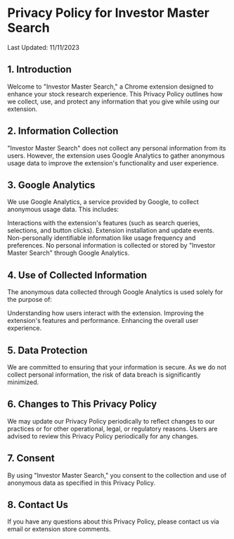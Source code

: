 # Privacy Policy for Investor Master Search

Last Updated: 11/11/2023

## 1. Introduction
Welcome to "Investor Master Search," a Chrome extension designed to enhance your stock research experience. This Privacy Policy outlines how we collect, use, and protect any information that you give while using our extension.

## 2. Information Collection
"Investor Master Search" does not collect any personal information from its users. However, the extension uses Google Analytics to gather anonymous usage data to improve the extension's functionality and user experience.

## 3. Google Analytics
We use Google Analytics, a service provided by Google, to collect anonymous usage data. This includes:

Interactions with the extension's features (such as search queries, selections, and button clicks).
Extension installation and update events.
Non-personally identifiable information like usage frequency and preferences.
No personal information is collected or stored by "Investor Master Search" through Google Analytics.

## 4. Use of Collected Information
The anonymous data collected through Google Analytics is used solely for the purpose of:

Understanding how users interact with the extension.
Improving the extension's features and performance.
Enhancing the overall user experience.

## 5. Data Protection
We are committed to ensuring that your information is secure. As we do not collect personal information, the risk of data breach is significantly minimized.

## 6. Changes to This Privacy Policy
We may update our Privacy Policy periodically to reflect changes to our practices or for other operational, legal, or regulatory reasons. Users are advised to review this Privacy Policy periodically for any changes.

## 7. Consent
By using "Investor Master Search," you consent to the collection and use of anonymous data as specified in this Privacy Policy.

## 8. Contact Us
If you have any questions about this Privacy Policy, please contact us via email or extension store comments.
